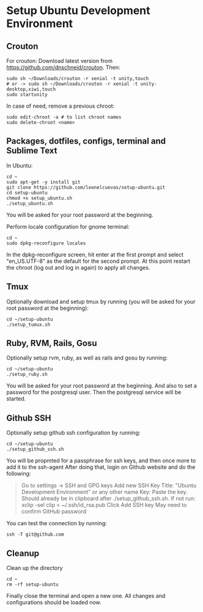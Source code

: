 # Setup Ubuntu Development Environment 

## Crouton

For crouton: 
Download latest version from https://github.com/dnschneid/crouton. Then:
```
sudo sh ~/Downloads/crouton -r xenial -t unity,touch
# or -> sudo sh ~/Downloads/crouton -r xenial -t unity-desktop,xiwi,touch
sudo startunity
```

In case of need, remove a previous chroot:
```
sudo edit-chroot -a # to list chroot names
sudo delete-chroot <name>
```

## Packages, dotfiles, configs, terminal and Sublime Text
In Ubuntu:
```
cd ~
sudo apt-get -y install git
git clone https://github.com/leonelcuevas/setup-ubuntu.git
cd setup-ubuntu
chmod +x setup_ubuntu.sh
./setup_ubuntu.sh
```
You will be asked for your root password at the beginning.

Perform locale configuration for gnome terminal:
```
cd ~
sudo dpkg-reconfigure locales
```
In the dpkg-reconfigure screen, hit enter at the first prompt and select "en_US.UTF-8" as the default for the second prompt. At this point restart the chroot (log out and log in again) to apply all changes.


## Tmux
Optionally download and setup tmux by running (you will be asked for your root password at the beginning):
```
cd ~/setup-ubuntu
./setup_tumux.sh
```

## Ruby, RVM, Rails, Gosu
Optionally setup rvm, ruby, as well as rails and gosu by running:
```
cd ~/setup-ubuntu
./setup_ruby.sh
```
You will be asked for your root password at the beginning.
And also to set a password for the postgresql user. Then the postgresql service will be started.


## Github SSH
Optionally setup github ssh configuration by running:
```
cd ~/setup-ubuntu
./setup_github_ssh.sh
```
You will be propmted for a passphrase for ssh keys, and then once more to add it to the ssh-agent
After doing that, login on Github website and do the following:
> Go to settings -> SSH and GPG keys
> Add new SSH Key
> Title: "Ubuntu Development Environment" or any other name
> Key: Paste the key. Should already be in clipboard after ./setup_github_ssh.sh. If not run: xclip -sel clip < ~/.ssh/id_rsa.pub
> Click Add SSH key
> May need to confirm GitHub password

You can test the connection by running:
```
ssh -T git@github.com
```

## Cleanup
Clean up the directory
```
cd ~
rm -rf setup-ubuntu
```
Finally close the terminal and open a new one. All changes and configurations should be loaded now.

